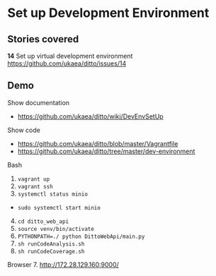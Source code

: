 # Set up Development Environment

## Stories covered

**14** Set up virtual development environment
https://github.com/ukaea/ditto/issues/14

## Demo

Show documentation
* https://github.com/ukaea/ditto/wiki/DevEnvSetUp

Show code
* https://github.com/ukaea/ditto/blob/master/Vagrantfile
* https://github.com/ukaea/ditto/tree/master/dev-environment

Bash
1. `vagrant up`
2. `vagrant ssh`
3. `systemctl status minio`
  - `sudo systemctl start minio`
4. `cd ditto_web_api`
5. `source venv/bin/activate`
6. `PYTHONPATH=./ python DittoWebApi/main.py`
7. `sh runCodeAnalysis.sh`
8. `sh runCodeCoverage.sh`

Browser
7. http://172.28.129.160:9000/
